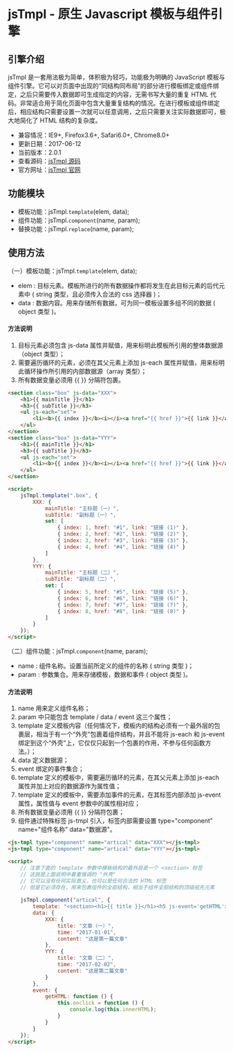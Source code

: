 jsTmpl - 原生 Javascript 模板与组件引擎
==
引擎介绍
--
jsTmpl 是一套用法极为简单，体积极为轻巧，功能极为明确的 JavaScript 模板与组件引擎。它可以对页面中出现的“同结构同布局”的部分进行模板绑定或组件绑定，之后只需要传入数据即可生成指定的内容，无需书写大量的重复 HTML 代码。非常适合用于简化页面中包含大量重复结构的情况。在进行模板或组件绑定后，相应结构只需要设置一次就可以任意调用，之后只需要关注实际数据即可，极大地简化了 HTML 结构的复杂度。
* 兼容情况：IE9+, Firefox3.6+, Safari6.0+, Chrome8.0+
* 更新日期：2017-06-12
* 当前版本：2.0.1
* 查看源码：[jsTmpl 源码](http://jstmpl.applinzi.com/code/version/2.0.1/jstmpl-2.0.1.js) 
* 官方网址：[jsTmpl 官网](http://jstmpl.applinzi.com/) <br>

功能模块
--
* 模板功能：jsTmpl.`template`(elem, data);
* 组件功能：jsTmpl.`component`(name, param);
* 替换功能：jsTmpl.`replace`(name, param); <br>

使用方法
--
（一）模板功能：jsTmpl.`template`(elem, data);
* elem : 目标元素。模板所进行的所有数据操作都将发生在此目标元素的后代元素中 ( string 类型，且必须传入合法的 css 选择器 )；
* data : 数据内容。用来存储所有数据，可为同一模板设置多组不同的数据 ( object 类型 )。

#### 方法说明
1. 目标元素必须包含 js-data 属性并赋值，用来标明此模板所引用的整体数据源（object 类型）；
2. 需要遍历循环的元素，必须在其父元素上添加 js-each 属性并赋值，用来标明此循环操作所引用的内部数据源（array 类型）；
3. 所有数据变量必须用 {{ }} 分隔符包裹。

```html
<section class="box" js-data="XXX">
    <h1>{{ mainTitle }}</h1>
    <h3>{{ subTitle }}</h3>
    <ul js-each="set">
        <li><b>{{ index }}</b><i></i><a href="{{ href }}">{{ link }}</a></li>
    </ul>
</section>
<section class="box" js-data="YYY">
    <h1>{{ mainTitle }}</h1>
    <h3>{{ subTitle }}</h3>
    <ul js-each="set">
        <li><b>{{ index }}</b><i></i><a href="{{ href }}">{{ link }}</a></li>
    </ul>
</section>

<script>
    jsTmpl.template(".box", {
        XXX: {
            mainTitle: "主标题（一）",
            subTitle: "副标题（一）",
            set: [
                { index: 1, href: "#1", link: "链接 (1)" },
                { index: 2, href: "#2", link: "链接 (2)" },
                { index: 3, href: "#3", link: "链接 (3)" },
                { index: 4, href: "#4", link: "链接 (4)" }
            ]
        },
        YYY: {
            mainTitle: "主标题（二）",
            subTitle: "副标题（二）",
            set: [
                { index: 5, href: "#5", link: "链接 (5)" },
                { index: 6, href: "#6", link: "链接 (6)" },
                { index: 7, href: "#7", link: "链接 (7)" },
                { index: 8, href: "#8", link: "链接 (8)" }
            ]
        }
    });
</script>
```

（二）组件功能：jsTmpl.`component`(name, param);
* name : 组件名称。设置当前所定义的组件的名称 ( string 类型 )；
* param : 参数集合。用来存储模板，数据和事件 ( object 类型 )。

#### 方法说明
1. name 用来定义组件名称；
2. param 中只能包含 template / data / event 这三个属性；
3. template 定义模板内容（任何情况下，模板内的结构必须有一个最外层的包裹层，相当于有一个“外壳”包裹着组件结构，并且不能将 
     js-each 和 js-event 绑定到这个“外壳”上，它仅仅只起到一个包裹的作用，不参与任何函数方法。）；
4. data 定义数据源；
5. event 绑定的事件集合；
6. template 定义的模板中，需要遍历循环的元素，在其父元素上添加 js-each 属性并加上对应的数据源作为属性值；
7. template 定义的模板中，需要添加事件的元素，在其标签内部添加 js-event 属性，属性值与 event 参数中的属性相对应；
8. 所有数据变量必须用 {{ }} 分隔符包裹；
9. 组件通过特殊标签 js-tmpl 引入，标签内部需要设置 type="component" name="组件名称" data="数据源"。

```html
<js-tmpl type="component" name="artical" data="XXX"></js-tmpl>
<js-tmpl type="component" name="artical" data="YYY"></js-tmpl>

<script>
    // 注意下面的 template 参数中模板结构的最外层是一个 <section> 标签
    // 这就是上面说明中着重强调的 "外壳"
    // 它可以没有任何实际意义，也可以是任何合法的 HTML 标签
    // 但是它必须存在，用来包裹组件的全部结构，相当于组件全部结构的顶级祖先元素
    
    jsTmpl.component("artical", {
        template: "<section><h1>{{ title }}</h1><h5 js-event='getHTML'>{{ time }}</h5><div>{{ content }}</div></section>",
        data: {
            XXX: {
                title: "文章（一）",
                time: "2017-01-01",
                content: "这是第一篇文章"
            },
            YYY: {
                title: "文章（二）",
                time: "2017-02-02",
                content: "这是第二篇文章"
            }
        },
        event: {
            getHTML: function () {
                this.onclick = function () {
                    console.log(this.innerHTML);
                }
            }
        }
    });
</script>
```
